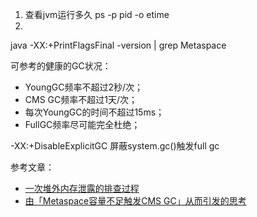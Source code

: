 1. 查看jvm运行多久
ps -p pid -o etime
2. 
java -XX:+PrintFlagsFinal -version | grep Metaspace

可参考的健康的GC状况：

- YoungGC频率不超过2秒/次；
- CMS GC频率不超过1天/次；
- 每次YoungGC的时间不超过15ms；
- FullGC频率尽可能完全杜绝； 

-XX:+DisableExplicitGC 屏蔽system.gc()触发full gc




参考文章：

- [一次堆外内存泄露的排查过程](https://mp.weixin.qq.com/s/bkzVCjm0qeREpCnF_8xX2A])
- [由「Metaspace容量不足触发CMS GC」从而引发的思考](https://mp.weixin.qq.com/s/1VP7l9iuId_ViP1Z_vCA-w)
